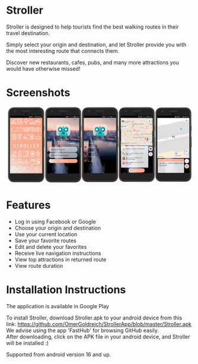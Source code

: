 # Stroller

Stroller is designed to help tourists find the best walking routes in their travel destination.

Simply select your origin and destination, and let Stroller provide you with the most interesting route that connects them.

Discover new restaurants, cafes, pubs, and many more attractions you would have otherwise missed!

# Screenshots
<img src="https://github.com/OmerGoldreich/StrollerApp/blob/master/Documentation/sc.png">

# Features

* Log in using Facebook or Google
* Choose your origin and destination
* Use your current location
* Save your favorite routes
* Edit and delete your favorites
* Receive live navigation instructions
* View top attractions in returned route
* View route duration


# Installation Instructions

The application is available in Google Play

To install Stroller, download Stroller.apk to your android device from this link: https://github.com/OmerGoldreich/StrollerApp/blob/master/Stroller.apk <br />
We advise using the app 'FastHub' for browsing GitHub easily. <br />
After downloading, click on the APK file in your android device, and Stroller will be installed :)<br />

Supported from android version 16 and up. <br />
